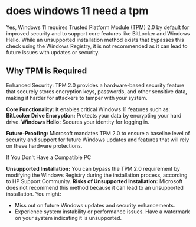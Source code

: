 # does windows 11 need a tpm

Yes, Windows 11 requires Trusted Platform Module (TPM) 2.0 by default for improved security and to support core features like BitLocker and Windows Hello. While an unsupported installation method exists that bypasses this check using the Windows Registry, it is not recommended as it can lead to future issues with updates or security.

## Why TPM is Required

Enhanced Security: TPM 2.0 provides a hardware-based security feature that securely stores encryption keys, passwords, and other sensitive data, making it harder for attackers to tamper with your system.

**Core Functionality:** It enables critical Windows 11 features such as:
**BitLocker Drive Encryption:** Protects your data by encrypting your hard drive.
**Windows Hello:** Secures your identity for logging in.

**Future-Proofing:** Microsoft mandates TPM 2.0 to ensure a baseline level of security and support for future Windows updates and features that will rely on these hardware protections.

If You Don't Have a Compatible PC

**Unsupported Installation:** You can bypass the TPM 2.0 requirement by modifying the Windows Registry during the installation process, according to HP Support Community.
**Risks of Unsupported Installation:** Microsoft does not recommend this method because it can lead to an unsupported installation. You might:

- Miss out on future Windows updates and security enhancements.
- Experience system instability or performance issues.
Have a watermark on your system indicating it is unsupported.
